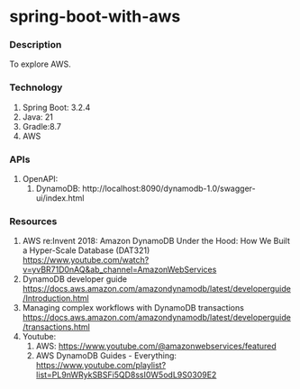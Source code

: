 # spring-boot-with-aws

### Description

To explore AWS.

### Technology

1. Spring Boot: 3.2.4
2. Java: 21
3. Gradle:8.7
5. AWS

### APIs

1. OpenAPI:
    1. DynamoDB: http://localhost:8090/dynamodb-1.0/swagger-ui/index.html

### Resources
1. AWS re:Invent 2018: Amazon DynamoDB Under the Hood: How We Built a Hyper-Scale Database (DAT321)
   <br> https://www.youtube.com/watch?v=yvBR71D0nAQ&ab_channel=AmazonWebServices
2. DynamoDB developer guide 
   <br> https://docs.aws.amazon.com/amazondynamodb/latest/developerguide/Introduction.html
2. Managing complex workflows with DynamoDB transactions
   <br> https://docs.aws.amazon.com/amazondynamodb/latest/developerguide/transactions.html
3. Youtube:
    1. AWS: https://www.youtube.com/@amazonwebservices/featured
    2. AWS DynamoDB Guides - Everything: https://www.youtube.com/playlist?list=PL9nWRykSBSFi5QD8ssI0W5odL9S0309E2